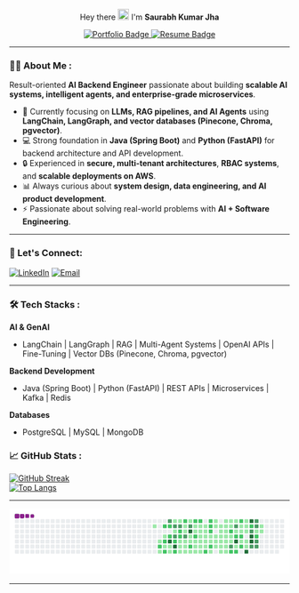 <div align="center">

  Hey there
  <img src="https://media.giphy.com/media/hvRJCLFzcasrR4ia7z/giphy.gif" width="20px" height="20px"/>
  I'm **Saurabh Kumar Jha**
</h1>

<div>
  <a href="https://soft-pika-8dcadf.netlify.app/">
    <img src="https://img.shields.io/badge/Portfolio-black?style=for-the-badge&logo=portfolio&logoColor=white" alt="Portfolio Badge"/>
  </a>
  <a href="https://drive.google.com/file/d/1gbx4a0UXGkUS_HBhijbo0rtkIdDU1BY_/view?usp=sharing">
    <img src="https://img.shields.io/badge/Resume-black?style=for-the-badge&logo=resume&logoColor=white" alt="Resume Badge"/>
  </a>
</div>

</div>

---

### 👨‍💻 About Me :
Result-oriented **AI Backend Engineer** passionate about building **scalable AI systems, intelligent agents, and enterprise-grade microservices**.  

- 🚀 Currently focusing on **LLMs, RAG pipelines, and AI Agents** using **LangChain, LangGraph, and vector databases (Pinecone, Chroma, pgvector)**.  
- 💻 Strong foundation in **Java (Spring Boot)** and **Python (FastAPI)** for backend architecture and API development.  
- 🔒 Experienced in **secure, multi-tenant architectures**, **RBAC systems**, and **scalable deployments on AWS**.  
- 📊 Always curious about **system design, data engineering, and AI product development**.  
- ⚡ Passionate about solving real-world problems with **AI + Software Engineering**.  

---

### 🤝 Let's Connect:
<a href="https://www.linkedin.com/in/saurabh-kumar-jha-472170235/" rel="nofollow"><img src="https://user-images.githubusercontent.com/81063456/160662372-9c743885-ddc8-4dda-9f49-01250900b8f6.png" alt="LinkedIn" style="max-width: 100%;"></a>
<a href="mailto:saurabhkjha9811@gmail.com"><img src="https://user-images.githubusercontent.com/81063456/160662378-2fd26f8c-0fa6-44b0-9afc-6c1c71a3bc9b.png" alt="Email" style="max-width: 100%;"></a>

---

### 🛠 Tech Stacks :

**AI & GenAI**  
- LangChain | LangGraph | RAG | Multi-Agent Systems | OpenAI APIs | Fine-Tuning | Vector DBs (Pinecone, Chroma, pgvector)

**Backend Development**  
- Java (Spring Boot) | Python (FastAPI) | REST APIs | Microservices | Kafka | Redis

**Databases**  
- PostgreSQL | MySQL | MongoDB  
 

### 📈 GitHub Stats :

[![GitHub Streak](http://github-readme-streak-stats.herokuapp.com?user=saurabhKJ7&theme=dark&background=000000)](https://git.io/streak-stats)  
[![Top Langs](https://github-readme-stats.vercel.app/api/top-langs/?username=saurabhKJ7&layout=compact&theme=vision-friendly-dark)](https://github.com/anuraghazra/github-readme-stats)

---

<img src="https://raw.githubusercontent.com/shivamgarg796/java/master/SB-101-sprint-3-Evaluation/src/com/question1/shivam.snake.gif" style="max-width: 100%;">

---
